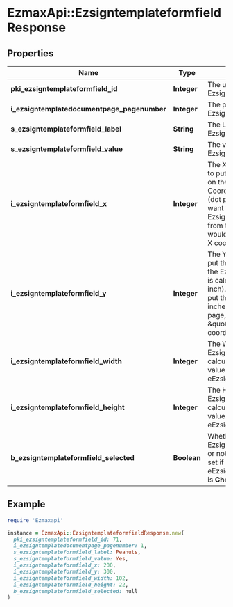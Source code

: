 # EzmaxApi::EzsigntemplateformfieldResponse

## Properties

| Name | Type | Description | Notes |
| ---- | ---- | ----------- | ----- |
| **pki_ezsigntemplateformfield_id** | **Integer** | The unique ID of the Ezsigntemplateformfield |  |
| **i_ezsigntemplatedocumentpage_pagenumber** | **Integer** | The page number in the Ezsigntemplatedocument |  |
| **s_ezsigntemplateformfield_label** | **String** | The Label for the Ezsigntemplateformfield |  |
| **s_ezsigntemplateformfield_value** | **String** | The value for the Ezsigntemplateformfield | [optional] |
| **i_ezsigntemplateformfield_x** | **Integer** | The X coordinate (Horizontal) where to put the Ezsigntemplateformfield on the Ezsigntemplatepage.  Coordinate is calculated at 100dpi (dot per inch). So for example, if you want to put the Ezsigntemplateformfield 2 inches from the left border of the page, you would use \&quot;200\&quot; for the X coordinate. |  |
| **i_ezsigntemplateformfield_y** | **Integer** | The Y coordinate (Vertical) where to put the Ezsigntemplateformfield on the Ezsigntemplatepage.  Coordinate is calculated at 100dpi (dot per inch). So for example, if you want to put the Ezsigntemplateformfield 3 inches from the top border of the page, you would use \&quot;300\&quot; for the Y coordinate. |  |
| **i_ezsigntemplateformfield_width** | **Integer** | The Width of the Ezsigntemplateformfield in pixels calculated at 100 DPI  The allowed values are varying based on the eEzsigntemplateformfieldgroupType.  | eEzsigntemplateformfieldgroupType | Valid values | | ------------------------- | ------------ | | Checkbox                  | 22           | | Dropdown                  | 22-65535     | | Radio                     | 22           | | Text                      | 22-65535     | | Textarea                  | 22-65535     | |  |
| **i_ezsigntemplateformfield_height** | **Integer** | The Height of the Ezsigntemplateformfield in pixels calculated at 100 DPI  The allowed values are varying based on the eEzsigntemplateformfieldgroupType.  | eEzsigntemplateformfieldgroupType | Valid values | | ------------------------- | ------------ | | Checkbox                  | 22           | | Dropdown                  | 22           | | Radio                     | 22           | | Text                      | 22           | | Textarea                  | 22-65535     |  |  |
| **b_ezsigntemplateformfield_selected** | **Boolean** | Whether the Ezsigntemplateformfield is selected or not by default.  This can only be set if eEzsigntemplateformfieldgroupType is **Checkbox** or **Radio** | [optional] |

## Example

```ruby
require 'Ezmaxapi'

instance = EzmaxApi::EzsigntemplateformfieldResponse.new(
  pki_ezsigntemplateformfield_id: 71,
  i_ezsigntemplatedocumentpage_pagenumber: 1,
  s_ezsigntemplateformfield_label: Peanuts,
  s_ezsigntemplateformfield_value: Yes,
  i_ezsigntemplateformfield_x: 200,
  i_ezsigntemplateformfield_y: 300,
  i_ezsigntemplateformfield_width: 102,
  i_ezsigntemplateformfield_height: 22,
  b_ezsigntemplateformfield_selected: null
)
```

